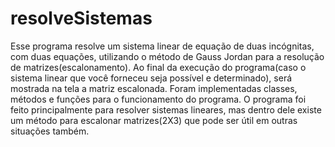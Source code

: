 # resolveSistemas

Esse programa resolve um sistema linear de equação de duas incógnitas, com duas equações, utilizando o método de Gauss Jordan para a resolução de matrizes(escalonamento). Ao final da execução do programa(caso o sistema linear que você forneceu seja possível e determinado), será mostrada na tela a matriz escalonada. Foram implementadas classes, métodos e funções para o funcionamento do programa.
O programa foi feito principalmente para resolver sistemas lineares, mas dentro dele existe um método para escalonar matrizes(2X3) que pode ser útil em outras situações também.
